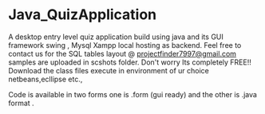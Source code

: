 # Java_QuizApplication
A desktop entry level quiz application  build using java and its GUI framework swing , Mysql Xampp local hosting as backend.
Feel free to contact us for the SQL tables layout @ projectfinder7997@gmail.com samples are uploaded in scshots folder.
Don't worry Its completely FREE!!
Download the class files execute in environment of ur choice netbeans,ecllipse etc.,

Code is available in two forms one is .form (gui ready) and the other is .java format .
